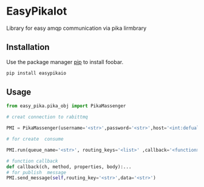 

# EasyPikaIot

Library for easy amqp communication via pika lirmbrary

## Installation

Use the package manager [pip](https://pip.pypa.io/en/stable/) to install foobar.

```bash
pip install easypikaio
```

## Usage

```python
from easy_pika.pika_obj import PikaMassenger

# creat connection to rabittmq

PMI = PikaMassenger(username='<str>',password='<str>',host='<int:defualt(5672)>',port,exchange_name='<str>',exchange_type='<extype:defualt(direct)>')

# for create  consume

PMI.run(queue_name='<str>', routing_keys='<list>' ,callback='<function>')

# function callback
def callback(ch, method, properties, body):...
# for publish  message
PMI.send_message(self,routing_key='<str>',data='<str>')


```

